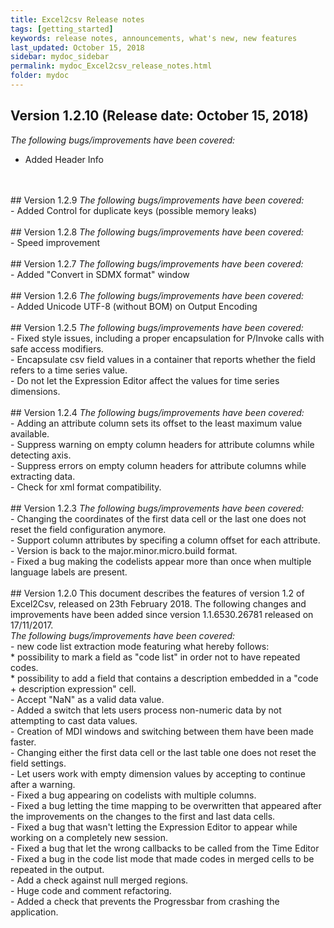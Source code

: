 ```yaml
---
title: Excel2csv Release notes
tags: [getting_started]
keywords: release notes, announcements, what's new, new features
last_updated: October 15, 2018
sidebar: mydoc_sidebar
permalink: mydoc_Excel2csv_release_notes.html
folder: mydoc
---
```


## Version 1.2.10 (Release date: October 15, 2018)
<i>The following bugs/improvements have been covered:</i> <br>
- Added Header Info
<br>
<br>
## Version 1.2.9
<i>The following bugs/improvements have been covered:</i> <br>
- Added Control for duplicate keys (possible memory leaks)
<br>
<br>
## Version 1.2.8
<i>The following bugs/improvements have been covered:</i> <br>
- Speed improvement
<br>
<br>
## Version 1.2.7
<i>The following bugs/improvements have been covered:</i> <br>
- Added "Convert in SDMX format" window
<br>
<br>
## Version 1.2.6
<i>The following bugs/improvements have been covered:</i> <br>
- Added Unicode UTF-8 (without BOM) on Output Encoding
<br>
<br>
## Version 1.2.5
<i>The following bugs/improvements have been covered:</i> <br>
- Fixed style issues, including a proper encapsulation for P/Invoke calls with safe access modifiers.<br>
- Encapsulate csv field values in a container that reports whether the field refers to a time series value.<br>
- Do not let the Expression Editor affect the values for time series dimensions. <br>
<br>
## Version 1.2.4
<i>The following bugs/improvements have been covered:</i> <br>
- Adding an attribute column sets its offset to the least maximum value available.<br>
- Suppress warning on empty column headers for attribute columns while detecting axis.<br>
- Suppress errors on empty column headers for attribute columns while extracting data.<br>
- Check for xml format compatibility.<br>
<br>
## Version 1.2.3
<i>The following bugs/improvements have been covered:</i> <br>
- Changing the coordinates of the first data cell or the last one does not  reset the field configuration anymore.<br>
- Support column attributes by specifing a column offset for each attribute.<br>
- Version is back to the major.minor.micro.build format.<br>
- Fixed a bug making the codelists appear more than once when multiple
  language labels are present.<br>
<br>
## Version 1.2.0
This document describes the features of version 1.2 of Excel2Csv, released
on 23th February 2018. The following changes and improvements have been
added since version 1.1.6530.26781 released on 17/11/2017.<br>
<i>The following bugs/improvements have been covered:</i> <br>
- new code list extraction mode featuring what hereby follows:<br>
  * possibility to mark a field as "code list" in order not to have repeated
    codes.<br>
  * possibility to add a field that contains a description embedded in a
    "code + description expression" cell.<br>
- Accept "NaN" as a valid data value.<br>
- Added a switch that lets users process non-numeric data by not attempting
  to cast data values.<br>
- Creation of MDI windows and switching between them have been made faster.<br>
- Changing either the first data cell or the last table one does not reset
  the field settings.<br>
- Let users work with empty dimension values by accepting to continue after
  a warning.<br>
- Fixed a bug appearing on codelists with multiple columns.<br>
- Fixed a bug letting the time mapping to be overwritten that appeared after
  the improvements on the changes to the first and last data cells.<br>
- Fixed a bug that wasn't letting the Expression Editor to appear while
  working on a completely new session.<br>
- Fixed a bug that let the wrong callbacks to be called from the Time Editor<br>
- Fixed a bug in the code list mode that made codes in merged cells to be
  repeated in the output.<br>
- Add a check against null merged regions.<br>
- Huge code and comment refactoring.<br>
- Added a check that prevents the Progressbar from crashing the application.<br>
<br>
